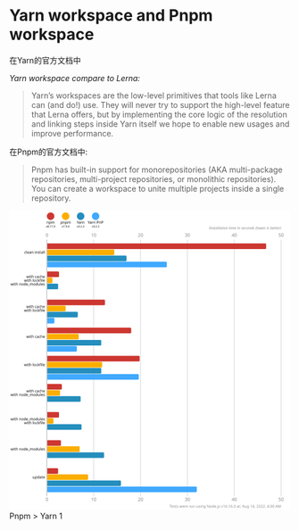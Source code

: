 # Yarn workspace and Pnpm workspace

<div v-click-hide>

在Yarn的官方文档中

<i>Yarn workspace compare to Lerna: </i>

> Yarn’s workspaces are the low-level primitives that tools like Lerna can (and do!) use. They will never try to support the high-level feature that Lerna offers, but by implementing the core logic of the resolution and linking steps inside Yarn itself we hope to enable new usages and improve performance.


在Pnpm的官方文档中:

> Pnpm has built-in support for monorepositories (AKA multi-package repositories, multi-project repositories, or monolithic repositories). You can create a workspace to unite multiple projects inside a single repository.

</div>

<div class="flex items-center h-11/12">
  <div v-click="1" class="w-1/2 h-full">
    <img class="h-full" src="/pnpm-benchmark.svg" />
  </div>
  <div v-click="2" class="w-1/2 h-full text-center flex items-center justify-center" >
    <span class="text-6xl">Pnpm > Yarn 1</span>
  </div>
</div>

<style>
  .slidev-page-11,
  .slidev-layout.my-custom-layout {
    .slidev-vclick-target {
      transition: all 500ms ease;
    }

    .slidev-vclick-hidden {
      transform:  scale(0);
      position: absolute;
    }
  }
</style>

<!--

> Yarn说:

1. 提供低阶原始的API
2. 为了提升包管理性能

从另一个角度来说，yarn和yarn workspace已经完成了相当大一部分lerna的工作 

> Pnpm 说: 我的 workspaces == monorepo

-->
